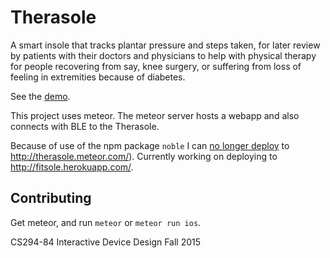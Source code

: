 Therasole
===
A smart insole that tracks plantar pressure and steps taken, for later review by patients with their doctors and physicians to help with physical therapy for people recovering from say, knee surgery, or suffering from loss of feeling in extremities because of diabetes.

See the [demo](https://www.youtube.com/watch?v=xigE_cjDBU8).

This project uses meteor. The meteor server hosts a webapp and also connects with BLE to the Therasole.

Because of use of the npm package `noble` I can [no longer deploy](https://github.com/meteorhacks/npm/issues/40)  to http://therasole.meteor.com/). Currently working on deploying to http://fitsole.herokuapp.com/.

Contributing
---
Get meteor, and run `meteor` or `meteor run ios`.

CS294-84 Interactive Device Design Fall 2015
